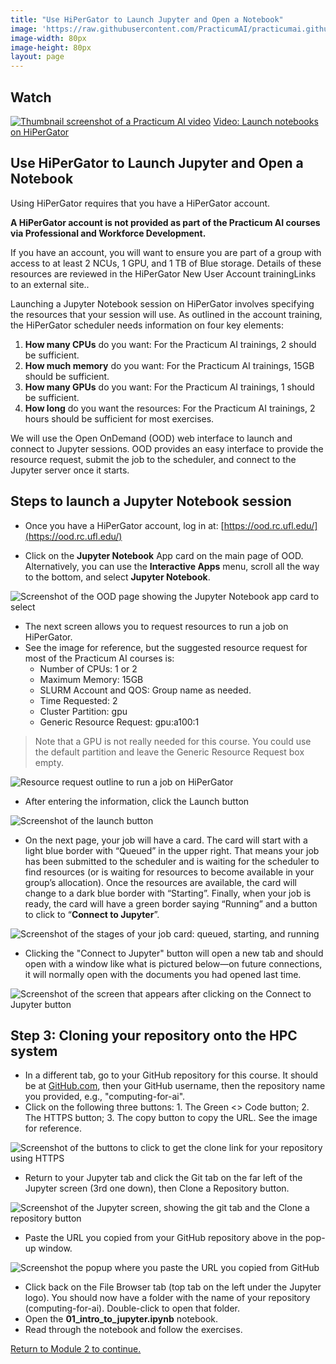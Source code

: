 ```yaml
---
title: "Use HiPerGator to Launch Jupyter and Open a Notebook"
image: 'https://raw.githubusercontent.com/PracticumAI/practicumai.github.io/main/images/icons/practicumai_computing_for_ai.png'
image-width: 80px
image-height: 80px
layout: page
---
```


## Watch

[![Thumbnail screenshot of a Practicum AI video](/images/video_thumbnail.png)](https://mediasite.video.ufl.edu/Mediasite/Play/a7a381d678214cf88fe062bba22932731d) [Video: Launch notebooks on HiPerGator](https://mediasite.video.ufl.edu/Mediasite/Play/a7a381d678214cf88fe062bba22932731d)


## Use HiPerGator to Launch Jupyter and Open a Notebook

Using HiPerGator requires that you have a HiPerGator account.

**A HiPerGator account is not provided as part of the Practicum AI courses via Professional and Workforce Development.**

If you have an account, you will want to ensure you are part of a group with access to at least 2 NCUs, 1 GPU, and 1 TB of Blue storage. Details of these resources are reviewed in the HiPerGator New User Account trainingLinks to an external site..

Launching a Jupyter Notebook session on HiPerGator involves specifying the resources that your session will use. As outlined in the account training, the HiPerGator scheduler needs information on four key elements:

1. **How many CPUs** do you want: For the Practicum AI trainings, 2 should be sufficient.
1. **How much memory** do you want: For the Practicum AI trainings, 15GB should be sufficient.
1. **How many GPUs** do you want: For the Practicum AI trainings, 1 should be sufficient.
1. **How long** do you want the resources: For the Practicum AI trainings, 2 hours should be sufficient for most exercises.

We will use the Open OnDemand (OOD) web interface to launch and connect to Jupyter sessions. OOD provides an easy interface to provide the resource request, submit the job to the scheduler, and connect to the Jupyter server once it starts.

## Steps to launch a Jupyter Notebook session

* Once you have a HiPerGator account, log in at: [https://ood.rc.ufl.edu/](https://ood.rc.ufl.edu/)

* Click on the **Jupyter Notebook** App card on the main page of OOD. Alternatively, you can use the **Interactive Apps** menu, scroll all the way to the bottom, and select **Jupyter Notebook**. 

![Screenshot of the OOD page showing the Jupyter Notebook app card to select](/images/ood_jupyter_app.png)

* The next screen allows you to request resources to run a job on HiPerGator.
* See the image for reference, but the suggested resource request for most of the Practicum AI courses is:
   * Number of CPUs: 1 or 2
   * Maximum Memory: 15GB
   * SLURM Account and QOS: Group name as needed. 
   * Time Requested: 2
   * Cluster Partition: gpu
   * Generic Resource Request: gpu:a100:1

> Note that a GPU is not really needed for this course. You could use the default partition and leave the Generic Resource Request box empty.

![Resource request outline to run a job on HiPerGator](/images/hpg_resource_request.png)

* After entering the information, click the Launch button

![Screenshot of the launch button](/images/hpg_launch.png)

* On the next page, your job will have a card. The card will start with a light blue border with “Queued” in the upper right. That means your job has been submitted to the scheduler and is waiting for the scheduler to find resources (or is waiting for resources to become available in your group’s allocation). Once the resources are available, the card will change to a dark blue border with “Starting”. Finally, when your job is ready, the card will have a green border saying “Running” and a button to click to “**Connect to Jupyter**”.

![Screenshot of the stages of your job card: queued, starting, and running](/images/hpg_connect_to_jupyter.png)

* Clicking the "Connect to Jupyter" button will open a new tab and should open with a window like what is pictured below—on future connections, it will normally open with the documents you had opened last time.

![Screenshot of the screen that appears after clicking on the Connect to Jupyter button](/images/hpg_jupyter_home.png)



## Step 3: Cloning your repository onto the HPC system

* In a different tab, go to your GitHub repository for this course. It should be at [GitHub.com](https://github.com/), then your GitHub username, then the repository name you provided, e.g., "computing-for-ai".
* Click on the following three buttons:  1. The Green <> Code button; 2. The HTTPS button; 3. The copy button to copy the URL. See the image for reference.

![Screenshot of the buttons to click to get the clone link for your repository using HTTPS](/images/GitHub_clone_https.png)

* Return to your Jupyter tab and click the Git tab on the far left of the Jupyter screen (3rd one down), then Clone a Repository button.

![Screenshot of the Jupyter screen, showing the git tab and the Clone a repository button](/images/hpg_clone_repo_2.png)

* Paste the URL you copied from your GitHub repository above in the pop-up window.

![Screenshot the popup where you paste the URL you copied from GitHub](/images/hpg_clone_repo_3.png)

* Click back on the File Browser tab (top tab on the left under the Jupyter logo). You should now have a folder with the name of your repository (computing-for-ai). Double-click to open that folder.
* Open the **01_intro_to_jupyter.ipynb** notebook.
* Read through the notebook and follow the exercises.


[Return to Module 2 to continue.](/computing_for_ai/02_jupyter_notebooks/)
